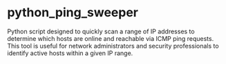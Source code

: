 # python_ping_sweeper
Python script designed to quickly scan a range of IP addresses to determine which hosts are online and reachable via ICMP ping requests. This tool is useful for network administrators and security professionals to identify active hosts within a given IP range.
